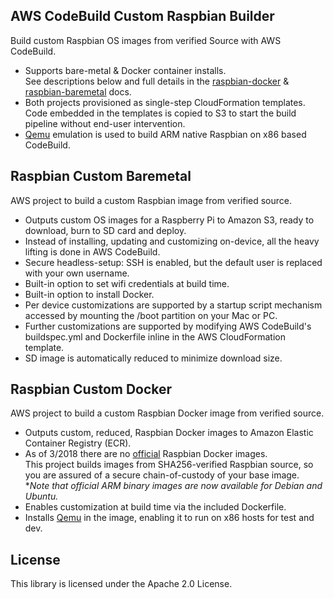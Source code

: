 ## AWS CodeBuild Custom Raspbian Builder
Build custom Raspbian OS images from verified Source with AWS CodeBuild.
* Supports bare-metal & Docker container installs.  
See descriptions below and full details in the [raspbian-docker](./raspbian-docker/README.md) & [raspbian-baremetal](./raspbian-baremetal/README.md) docs.  
* Both projects provisioned as single-step CloudFormation templates.  
Code embedded in the templates is copied to S3 to start the build pipeline without end-user intervention.  
* [Qemu](https://www.qemu.org) emulation is used to build ARM native Raspbian on x86 based CodeBuild.  

## Raspbian Custom Baremetal
AWS project to build a custom Raspbian image from verified source.  
* Outputs custom OS images for a Raspberry Pi to Amazon S3, ready to download, burn to SD card and deploy.  
* Instead of installing, updating and customizing on-device, all the heavy lifting is done in AWS CodeBuild.  
* Secure headless-setup:  SSH is enabled, but the default user is replaced with your own username.  
* Built-in option to set wifi credentials at build time.  
* Built-in option to install Docker.  
* Per device customizations are supported by a startup script mechanism accessed by mounting the /boot partition on your Mac or PC.  
* Further customizations are supported by modifying AWS CodeBuild's buildspec.yml and Dockerfile inline in the AWS CloudFormation template.  
* SD image is automatically reduced to minimize download size.

## Raspbian Custom Docker
AWS project to build a custom Raspbian Docker image from verified source.  
* Outputs custom, reduced, Raspbian Docker images to Amazon Elastic Container Registry (ECR).  
* As of 3/2018 there are no [official](https://docs.docker.com/docker-hub/official_repos/) Raspbian Docker images.  
This project builds images from SHA256-verified Raspbian source, so you are assured of a secure chain-of-custody of your base image.  
**Note that official ARM binary images are now available for Debian and Ubuntu.*  
* Enables customization at build time via the included Dockerfile.  
* Installs [Qemu](https://www.qemu.org) in the image, enabling it to run on x86 hosts for test and dev.     
 
## License

This library is licensed under the Apache 2.0 License. 

